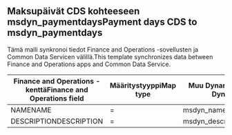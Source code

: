 ## <a name="payment-days-cds-to-msdyn_paymentdays"></a><span data-ttu-id="b14b9-101">Maksupäivät CDS kohteeseen msdyn_paymentdays</span><span class="sxs-lookup"><span data-stu-id="b14b9-101">Payment days CDS to msdyn_paymentdays</span></span>

<span data-ttu-id="b14b9-102">Tämä malli synkronoi tiedot Finance and Operations -sovellusten ja Common Data Servicen välillä.</span><span class="sxs-lookup"><span data-stu-id="b14b9-102">This template synchronizes data between Finance and Operations apps and Common Data Service.</span></span>

<span data-ttu-id="b14b9-103">Finance and Operations -kenttä</span><span class="sxs-lookup"><span data-stu-id="b14b9-103">Finance and Operations field</span></span> | <span data-ttu-id="b14b9-104">Määritystyyppi</span><span class="sxs-lookup"><span data-stu-id="b14b9-104">Map type</span></span> | <span data-ttu-id="b14b9-105">Muu Dynamics 365 -kenttä</span><span class="sxs-lookup"><span data-stu-id="b14b9-105">Other Dynamics 365 field</span></span> | <span data-ttu-id="b14b9-106">Oletusarvo</span><span class="sxs-lookup"><span data-stu-id="b14b9-106">Default value</span></span>
---|---|---|---
<span data-ttu-id="b14b9-107">NAME</span><span class="sxs-lookup"><span data-stu-id="b14b9-107">NAME</span></span> | = | <span data-ttu-id="b14b9-108">msdyn_name</span><span class="sxs-lookup"><span data-stu-id="b14b9-108">msdyn_name</span></span> | 
<span data-ttu-id="b14b9-109">DESCRIPTION</span><span class="sxs-lookup"><span data-stu-id="b14b9-109">DESCRIPTION</span></span> | = | <span data-ttu-id="b14b9-110">msdyn_description</span><span class="sxs-lookup"><span data-stu-id="b14b9-110">msdyn_description</span></span> | 
